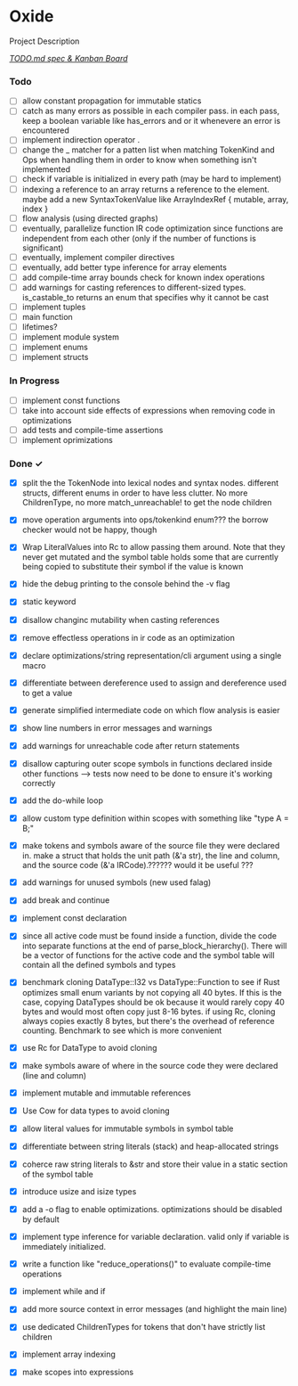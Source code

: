 # Oxide

Project Description

<em>[TODO.md spec & Kanban Board](https://bit.ly/3fCwKfM)</em>

### Todo

- [ ] allow constant propagation for immutable statics  
- [ ] catch as many errors as possible in each compiler pass. in each pass, keep a boolean variable like has_errors and or it whenevere an error is encountered  
- [ ] implement indirection operator .  
- [ ] change the _ matcher for a patten list when matching TokenKind and Ops when handling them in order to know when something isn't implemented  
- [ ] check if variable is initialized in every path (may be hard to implement)  
- [ ] indexing a reference to an array returns a reference to the element. maybe add a new SyntaxTokenValue like ArrayIndexRef { mutable, array, index }  
- [ ] flow analysis (using directed graphs)  
- [ ] eventually, parallelize function IR code optimization since functions are independent from each other (only if the number of functions is significant)  
- [ ] eventually, implement compiler directives  
- [ ] eventually, add better type inference for array elements  
- [ ] add compile-time array bounds check for known index operations  
- [ ] add warnings for casting references to different-sized types. is_castable_to returns an enum that specifies why it cannot be cast  
- [ ] implement tuples  
- [ ] main function  
- [ ] lifetimes?  
- [ ] implement module system  
- [ ] implement enums  
- [ ] implement structs  

### In Progress

- [ ] implement const functions  
- [ ] take into account side effects of expressions when removing code in optimizations  
- [ ] add tests and compile-time assertions  
- [ ] implement oprimizations  

### Done ✓

- [x] split the the TokenNode into lexical nodes and syntax nodes. different structs, different enums in order to have less clutter. No more ChildrenType, no more match_unreachable! to get the node children  
- [x] move operation arguments into ops/tokenkind enum??? the borrow checker would not be happy, though  
- [x] Wrap LiteralValues into Rc to allow passing them around. Note that they never get mutated and the symbol table holds some that are currently being copied to substitute their symbol if the value is known  
- [x] hide the debug printing to the console behind the -v flag  
- [x] static keyword  
- [x] disallow changinc mutability when casting references  
- [x] remove effectless operations in ir code as an optimization  
- [x] declare optimizations/string representation/cli argument using a single macro  
- [x] differentiate between dereference used to assign and dereference used to get a value  
- [x] generate simplified intermediate code on which flow analysis is easier  
- [x] show line numbers in error messages and warnings  
- [x] add warnings for unreachable code after return statements  
- [x] disallow capturing outer scope symbols in functions declared inside other functions --> tests now need to be done to ensure it's working correctly  
- [x] add the do-while loop  
- [x] allow custom type definition within scopes with something like "type A = B;"  
- [x] make tokens and symbols aware of the source file they were declared in. make a struct that holds the unit path (&'a str), the line and column, and the source code (&'a IRCode).?????? would it be useful ???  
- [x] add warnings for unused symbols (new used falag)  
- [x] add break and continue  
- [x] implement const declaration  
- [x] since all active code must be found inside a function, divide the code into separate functions at the end of parse_block_hierarchy(). There will be a vector of functions for the active code and the symbol table will contain all the defined symbols and types  
- [x] benchmark cloning DataType::I32 vs DataType::Function to see if Rust optimizes small enum variants by not copying all 40 bytes. If this is the case, copying DataTypes should be ok because it would rarely copy 40 bytes and would most often copy just 8-16 bytes. if using Rc<DataType>, cloning always copies exactly 8 bytes, but there's the overhead of reference counting. Benchmark to see which is more convenient  
- [x] use Rc for DataType to avoid cloning  
- [x] make symbols aware of where in the source code they were declared (line and column)  
- [x] implement mutable and immutable references  
- [x] Use Cow for data types to avoid cloning  
- [x] allow literal values for immutable symbols in symbol table  
- [x] differentiate between string literals (stack) and heap-allocated strings  
- [x] coherce raw string literals to &str and store their value in a static section of the symbol table  
- [x] introduce usize and isize types  
- [x] add a -o flag to enable optimizations. optimizations should be disabled by default  
- [x] implement type inference for variable declaration. valid only if variable is immediately initialized.  
- [x] write a function like "reduce_operations()" to evaluate compile-time operations  
- [x] implement while and if  
- [x] add more source context in error messages (and highlight the main line)  
- [x] use dedicated ChildrenTypes for tokens that don't have strictly list children  
- [x] implement array indexing  
- [x] make scopes into expressions  

